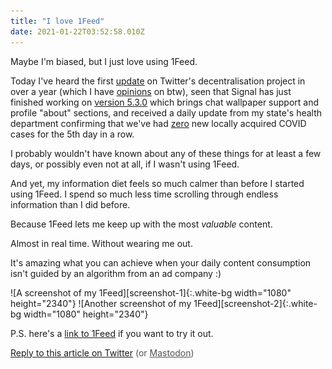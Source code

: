 ```yaml
---
title: "I love 1Feed"
date: 2021-01-22T03:52:58.010Z
---
```


Maybe I'm biased, but I just love using 1Feed.

Today I've heard the first [update][bluesky] on Twitter's decentralisation project in over a year (which I have [opinions][bluesky-response] on btw), seen that Signal has just finished working on [version 5.3.0][signal-update] which brings chat wallpaper support and profile "about" sections, and received a daily update from my state's health department confirming that we've had [zero][nsw-health] new locally acquired COVID cases for the 5th day in a row.

I probably wouldn't have known about any of these things for at least a few days, or possibly even not at all, if I wasn't using 1Feed.

And yet, my information diet feels so much calmer than before I started using 1Feed. I spend so much less time scrolling through endless information than I did before.

Because 1Feed lets me keep up with the most _valuable_ content.

Almost in real time. Without wearing me out.

It's amazing what you can achieve when your daily content consumption isn't guided by an algorithm from an ad company :)

<span class="horizontal-imgs">
![A screenshot of my 1Feed][screenshot-1]{:.white-bg width="1080" height="2340"}
![Another screenshot of my 1Feed][screenshot-2]{:.white-bg width="1080" height="2340"}
</span>

P.S. here's a [link to 1Feed][1feed] if you want to try it out.

[Reply to this article on Twitter][discuss-twitter] <span style="opacity:.75">(or [Mastodon][discuss-mastodon])</span>

[bluesky]: https://twitter.com/bluesky/status/1352302818418446337
[bluesky-response]: https://twitter.com/Booligoosh/status/1352384680226476032
[signal-update]: https://github.com/signalapp/Signal-Android/commits/18ede2e9007d6e81d5e722f6ac205de4defec987
[nsw-health]: https://www.health.nsw.gov.au/news/Pages/20210122_00.aspx
[1feed]: https://1feed.app/
[screenshot-1]: /img/posts/i-love-1feed/screenshot-1.jpg
[screenshot-2]: /img/posts/i-love-1feed/screenshot-2.jpg
[discuss-twitter]: https://twitter.com/Booligoosh/status/1352466381237698560
[discuss-mastodon]: https://fosstodon.org/web/statuses/105597377430769832
